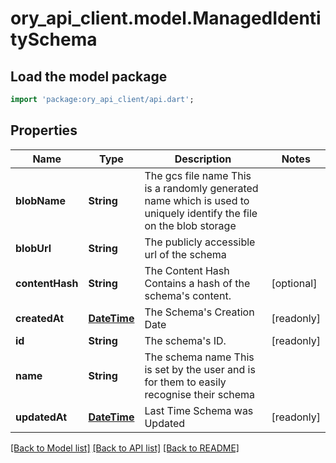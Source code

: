 # ory_api_client.model.ManagedIdentitySchema

## Load the model package
```dart
import 'package:ory_api_client/api.dart';
```

## Properties
Name | Type | Description | Notes
------------ | ------------- | ------------- | -------------
**blobName** | **String** | The gcs file name  This is a randomly generated name which is used to uniquely identify the file on the blob storage | 
**blobUrl** | **String** | The publicly accessible url of the schema | 
**contentHash** | **String** | The Content Hash  Contains a hash of the schema's content. | [optional] 
**createdAt** | [**DateTime**](DateTime.md) | The Schema's Creation Date | [readonly] 
**id** | **String** | The schema's ID. | [readonly] 
**name** | **String** | The schema name  This is set by the user and is for them to easily recognise their schema | 
**updatedAt** | [**DateTime**](DateTime.md) | Last Time Schema was Updated | [readonly] 

[[Back to Model list]](../README.md#documentation-for-models) [[Back to API list]](../README.md#documentation-for-api-endpoints) [[Back to README]](../README.md)


